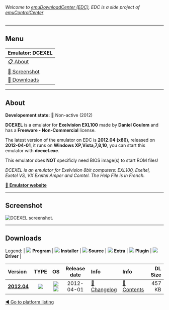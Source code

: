 ###### Welcome to [emuDownloadCenter (EDC)](https://github.com/PhoenixInteractiveNL/emuDownloadCenter/wiki/), EDC is a side project of [emuControlCenter](https://github.com/PhoenixInteractiveNL/emuControlCenter/wiki/)
***
## Menu
| **Emulator: DCEXEL** |
|:---------|
| [:clipboard: About](#about) |
| [:sunrise: Screenshot](#screenshot) |
| [:floppy_disk: Downloads](#downloads) |
***
## About
**Developement state:** :red_circle: Non-active (2012)

**DCEXEL** is a emulator for **Exelvision EXL100** made by **Daniel Coulom** and has a **Freeware - Non-Commercial** license.

The latest version of the emulator on EDC is **2012.04 (x86)**, released on **2012-04-01**, it runs on **Windows XP,Vista,7,8,10**, you can start this emulator with **dcexel.exe**.

This emulator does **NOT** specificly need BIOS image(s) to start ROM files!

_DCEXEL is an emulator for Exelvision 8bit computers: EXL100, Exeltel, Exetel VS, VX Exeltel Amper and Comtel. The Help File is in French._

[:link: **Emulator website**](http://dcexel.free.fr)
***
## Screenshot
![](https://raw.githubusercontent.com/PhoenixInteractiveNL/emuDownloadCenter/master/hooks/dcexel/emulator_screen_01.jpg "DCEXEL screenshot.")
***
## Downloads
Legend:
| ![](https://raw.githubusercontent.com/wiki/PhoenixInteractiveNL/emuDownloadCenter/images_misc/icon_program_24.png) **Program** | 
![](https://raw.githubusercontent.com/wiki/PhoenixInteractiveNL/emuDownloadCenter/images_misc/icon_installer_24.png) **Installer** | 
![](https://raw.githubusercontent.com/wiki/PhoenixInteractiveNL/emuDownloadCenter/images_misc/icon_source_code_24.png) **Source** | 
![](https://raw.githubusercontent.com/wiki/PhoenixInteractiveNL/emuDownloadCenter/images_misc/icon_extra_24.png) **Extra** | 
![](https://raw.githubusercontent.com/wiki/PhoenixInteractiveNL/emuDownloadCenter/images_misc/icon_plugin_24.png) **Plugin** | 
![](https://raw.githubusercontent.com/wiki/PhoenixInteractiveNL/emuDownloadCenter/images_misc/icon_driver_24.png) **Driver** | 


| Version  | TYPE | OS | Release date  | Info       | Info       | DL Size    |
|:---------|:----:|:--:|:-------------:|:-----------|:-----------|-----------:|
| [**2012.04**](https://github.com/PhoenixInteractiveNL/edc-repo0003/raw/master/dcexel/2012.04.7z) | ![](https://raw.githubusercontent.com/wiki/PhoenixInteractiveNL/emuDownloadCenter/images_misc/icon_program_24.png) | ![](https://raw.githubusercontent.com/wiki/PhoenixInteractiveNL/emuDownloadCenter/images_misc/logo_windows_24.png)![](https://raw.githubusercontent.com/wiki/PhoenixInteractiveNL/emuDownloadCenter/images_misc/icon_32-bit_24.png) | 2012-04-01 | [:page_facing_up: Changelog](https://github.com/PhoenixInteractiveNL/edc-repo0003/blob/master/dcexel/2012.04_changelog.txt) | [:mag_right: Contents](https://github.com/PhoenixInteractiveNL/edc-repo0003/blob/master/dcexel/2012.04_contents.txt) | 457 KB |

[:arrow_backward: Go to platform listing](https://github.com/PhoenixInteractiveNL/emuDownloadCenter/wiki/EDC-Platform-List)
